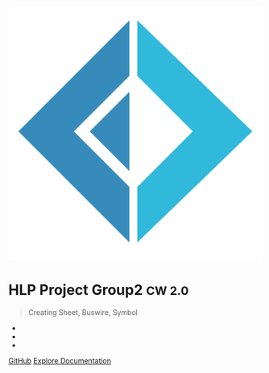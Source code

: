 ![logo](Fsharp_logo.png)

# HLP Project Group2 <small>CW 2.0</small>

> Creating Sheet, Buswire, Symbol 

- 
- 
-

[GitHub](https://github.com/udai-arneja/HLP-Project_Group2)
[Explore Documentation](/Home/)